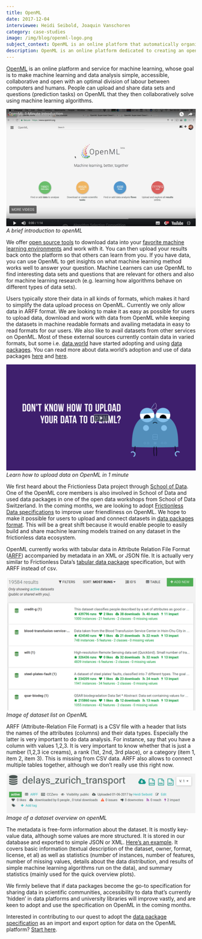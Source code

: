 ```yaml
---
title: OpenML
date: 2017-12-04
interviewee: Heidi Seibold, Joaquin Vanschoren
category: case-studies
image: /img/blog/openml-logo.png
subject_context: OpenML is an online platform that automatically organizes data sets, machine learning algorithms, and experiments into a coherent whole, connected to the people who created them.
description: OpenML is an online platform dedicated to creating an open, online ecosystem for machine learning
---
```


[OpenML](http://openml.org) is an online platform and service for machine learning, whose goal is to make machine learning and data analysis simple, accessible, collaborative and open with an optimal division of labour between computers and humans. People can upload and share data sets and questions (prediction tasks) on OpenML  that they then collaboratively  solve using machine learning algorithms.

[![](./openml-dashboard-intro.png)](https://www.youtube.com/embed/1N3qATxXrpE)
*A brief introduction to openML*

We offer [open source tools](https://www.openml.org/guide/api) to download data into your [favorite machine learning environments](https://www.openml.org/guide/integrations) and work with it. You can then upload your results back onto the platform so that others can learn from you. If you have data, you can use OpenML to get insights on what machine learning method works well to answer your question. Machine Learners can use OpenML to find interesting data sets and questions that are relevant for others and also for machine learning research (e.g. learning how algorithms behave on different types of data sets).

Users typically store their data in all kinds of formats, which makes it hard to simplify the data upload process on OpenML. Currently we only allow data in ARFF format. We are looking to make it as easy as possible for users to upload data, download and work with data from OpenML while keeping the datasets in machine readable formats and availing metadata in easy to read formats for our users. We also like to avail datasets from other services on OpenML. Most of these external sources currently contain data in varied formats, but some i.e. [data.world](https://data.world/) have started adopting and using [data packages](/specs/data-package/). You can read more about data.world’s adoption and use of data packages [here](/articles/dataworld/) and [here](https://meta.data.world/try-this-frictionless-data-world-ad36b6422ceb).

[![](./openml-upload-data.png)](https://biteable.com/watch/upload-data-to-openml-1575659/4500a42627a119f548c7cb0ec3ec4a25ee8a576f)
*Learn how to upload data on OpenML in 1 minute*

We first heard about the Frictionless Data project through [School of Data](https://schoolofdata.org). One of the OpenML core members is also involved in School of Data and used data packages in one of the open data workshops from School of Data Switzerland.  In the coming months, we are looking to adopt [Frictionless Data specifications](/specs/) to improve user friendliness on OpenML. We hope to make it possible for users to upload and connect datasets in [data packages format](/specs/data-package/). This will be a great shift because it would enable people to easily build and share machine learning models trained on any dataset in the frictionless data ecosystem.

OpenML currently works with tabular data in Attribute Relation File Format ([ARFF](https://weka.wikispaces.com/ARFF+%28stable+version%29)) accompanied by metadata in an XML or JSON file. It is actually very similar to Frictionless Data’s [tabular data package](/specs/tabular-data-package/) specification, but with ARFF instead of csv.

![](./openml-dataset-list.png)
 *Image of dataset list on OpenML*

ARFF (Attribute-Relation File Format) is a CSV file with a header that  lists the names of the attributes (columns) and their data types. Especially the latter is very important to do data analysis. For instance, say that you have a column with values 1,2,3. It is very important to know whether that is just a number (1,2,3 ice creams), a rank (1st, 2nd, 3rd place), or a category (item 1, item 2, item 3). This is missing from CSV data. ARFF also allows to connect multiple tables together, although we don’t really use this right now.

![](./openml-dataset-overview.png)
*Image of a dataset overview on openML*

The metadata is free-form information about the dataset. It is mostly key-value data, although some values are more structured. It is stored in our database and exported to simple JSON or XML. [Here’s an example]( https://www.openml.org/d/2/json). It covers basic information (textual description of the dataset, owner, format, license, et al) as well as statistics (number of instances, number of features, number of  missing values, details about the data distribution, and results of simple machine learning algorithms run on the data), and summary statistics (mainly used for the quick overview plots).

We firmly believe that  if data packages become the go-to specification for sharing data in scientific communities, accessibility to data that’s currently ‘hidden’ in data platforms and university libraries will improve vastly, and are keen to adopt and use the specification on OpenML in the coming months.

Interested in contributing to our quest to adopt the [data package specification](/specs/data-package/) as an import and export option for data on the OpenML platform? [Start here](https://github.com/openml/OpenML/issues/482).
